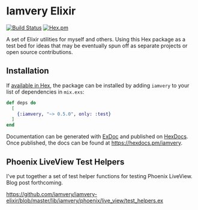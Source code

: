 # Iamvery Elixir

[![Build Status](https://github.com/iamvery/iamvery-elixir/actions/workflows/ci.yml/badge.svg)](https://github.com/iamvery/iamvery-elixir/actions/workflows/ci.yml) [![Hex.pm](https://img.shields.io/hexpm/v/iamvery.svg)](https://hex.pm/packages/iamvery)

A set of Elixir utilities for myself and others.
Using this Hex package as a test bed for ideas that may be eventually spun off as separate projects or open source contributions.

## Installation

If [available in Hex](https://hex.pm/docs/publish), the package can be installed
by adding `iamvery` to your list of dependencies in `mix.exs`:

```elixir
def deps do
  [
    {:iamvery, "~> 0.5.0", only: :test}
  ]
end
```

Documentation can be generated with [ExDoc](https://github.com/elixir-lang/ex_doc)
and published on [HexDocs](https://hexdocs.pm). Once published, the docs can
be found at <https://hexdocs.pm/iamvery>.

## Phoenix LiveView Test Helpers

I've put together a set of test helper functions for testing Phoenix LiveView.
Blog post forthcoming.

https://github.com/iamvery/iamvery-elixir/blob/master/lib/iamvery/phoenix/live_view/test_helpers.ex
